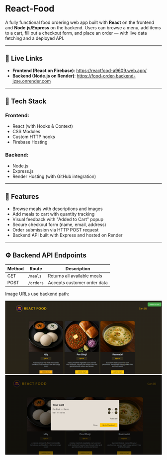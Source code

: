 # React-Food
A fully functional food ordering web app built with **React** on the frontend and **Node.js/Express** on the backend. Users can browse a menu, add items to a cart, fill out a checkout form, and place an order — with live data fetching and a deployed API.

---

## 🔗 Live Links

- **Frontend (React on Firebase)**: https://reactfood-a9609.web.app/
- **Backend (Node.js on Render)**: https://food-order-backend-jzse.onrender.com

---

## 🧰 Tech Stack

### Frontend:
- React (with Hooks & Context)
- CSS Modules
- Custom HTTP hooks
- Firebase Hosting

### Backend:
- Node.js
- Express.js
- Render Hosting (with GitHub integration)

---

## 🎯 Features

- Browse meals with descriptions and images
- Add meals to cart with quantity tracking
- Visual feedback with "Added to Cart" popup
- Secure checkout form (name, email, address)
- Order submission via HTTP POST request
- Backend API built with Express and hosted on Render

---

## ⚙️ Backend API Endpoints

| Method | Route           | Description                    |
|--------|------------------|--------------------------------|
| GET    | `/meals`         | Returns all available meals    |
| POST   | `/orders`        | Accepts customer order data    |

Image URLs use backend path:

![Home Page](./screenshots/home.png)
![Cart Page](./screenshots/cart.png)
